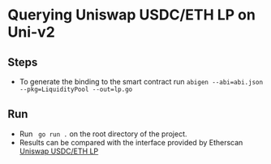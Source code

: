# Querying Uniswap USDC/ETH LP on Uni-v2


## Steps
- To generate the binding to the smart contract run `abigen --abi=abi.json --pkg=LiquidityPool --out=lp.go`



## Run
- Run  ` go run .` on the root directory of the project.
- Results can be compared with the interface provided by Etherscan 
[Uniswap USDC/ETH LP](https://etherscan.io/token/0xb4e16d0168e52d35cacd2c6185b44281ec28c9dc#readContract)


